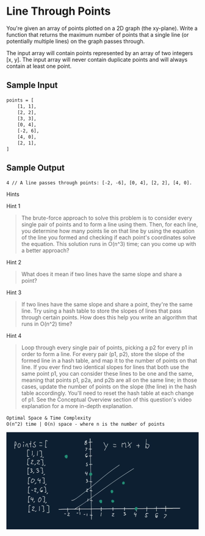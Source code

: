 # Line Through Points

You're given an array of points plotted on a 2D graph (the xy-plane). Write a function that returns the maximum number of points that a single line (or potentially multiple lines) on the graph passes through.

The input array will contain points represented by an array of two integers [x, y]. The input array will never contain duplicate points and will always contain at least one point.

## Sample Input

```
points = [
    [1, 1],
    [2, 2],
    [3, 3],
    [0, 4],
    [-2, 6],
    [4, 0],
    [2, 1],
]
```

## Sample Output

```
4 // A line passes through points: [-2, -6], [0, 4], [2, 2], [4, 0].
```

Hints

Hint 1
> The brute-force approach to solve this problem is to consider every single pair of points and to form a line using them. Then, for each line, you determine how many points lie on that line by using the equation of the line you formed and checking if each point's coordinates solve the equation. This solution runs in O(n^3) time; can you come up with a better approach?

Hint 2
> What does it mean if two lines have the same slope and share a point?

Hint 3
> If two lines have the same slope and share a point, they're the same line. Try using a hash table to store the slopes of lines that pass through certain points. How does this help you write an algorithm that runs in O(n^2) time?

Hint 4
> Loop through every single pair of points, picking a p2 for every p1 in order to form a line. For every pair (p1, p2), store the slope of the formed line in a hash table, and map it to the number of points on that line. If you ever find two identical slopes for lines that both use the same point p1, you can consider these lines to be one and the same, meaning that points p1, p2a, and p2b are all on the same line; in those cases, update the number of points on the slope (the line) in the hash table accordingly. You'll need to reset the hash table at each change of p1. See the Conceptual Overview section of this question's video explanation for a more in-depth explanation.

```
Optimal Space & Time Complexity
O(n^2) time | O(n) space - where n is the number of points
```

![solution](image.png)